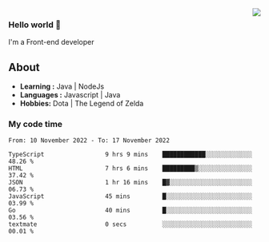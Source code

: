 <img align='right' src="https://github-readme-stats.vercel.app/api?username=jumodada&show_icons=true&theme=vue">

### Hello world 👋

I'm a Front-end developer 
    
## About
-  **Learning :** Java | NodeJs
-  **Languages :** Javascript | Java
-  **Hobbies:** Dota | The Legend of Zelda

### My code time

<!--START_SECTION:waka-->

```text
From: 10 November 2022 - To: 17 November 2022

TypeScript                 9 hrs 9 mins    ████████████░░░░░░░░░░░░░   48.26 %
HTML                       7 hrs 6 mins    █████████▒░░░░░░░░░░░░░░░   37.42 %
JSON                       1 hr 16 mins    █▓░░░░░░░░░░░░░░░░░░░░░░░   06.73 %
JavaScript                 45 mins         █░░░░░░░░░░░░░░░░░░░░░░░░   03.99 %
Go                         40 mins         █░░░░░░░░░░░░░░░░░░░░░░░░   03.56 %
textmate                   0 secs          ░░░░░░░░░░░░░░░░░░░░░░░░░   00.01 %
```

<!--END_SECTION:waka-->
